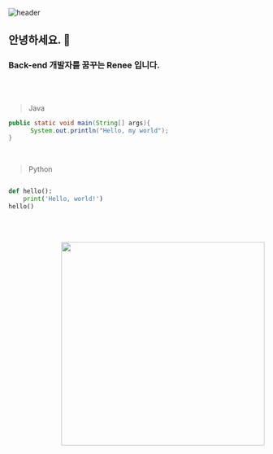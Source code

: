 ![header](https://capsule-render.vercel.app/api?type=waving&color=auto&height=300&section=header&text=Hello%World&fontSize=90&animation=twinkling)


 ## 안녕하세요. 👋
 ### Back-end 개발자를 꿈꾸는 Renee 입니다.
 
<br/><br/>

> Java
```java
public static void main(String[] args){
      System.out.println("Hello, my world");
}
```
<br/>

>Python
```Python

def hello():
    print('Hello, world!')
hello()

```

<br/>
<br/>

<tr >
 <td><td/>
 <td><p align="right">
  <img width="400" src="https://github-readme-stats.vercel.app/api?username=Renee&show_icons=true&theme=merko" /></p>
   <td/>
<tr/>
<br/>




<!--
![Renee's GitHub stats](https://github-readme-stats.vercel.app/api?username=Renee&show_icons=true&theme=merko)



https://excited-hyun.tistory.com/132


* html/css/javascript
* java
* jsp
* spring
* -->

<!--
**ReneeKang/ReneeKang** is a ✨ _special_ ✨ repository because its `README.md` (this file) appears on your GitHub profile.

Here are some ideas to get you started:

- 🔭 I’m currently working on ...
- 🌱 I’m currently learning ...
- 👯 I’m looking to collaborate on ...
- 🤔 I’m looking for help with ...
- 💬 Ask me about ...
- 📫 How to reach me: ...
- 😄 Pronouns: ...
- ⚡ Fun fact: ...
-->
